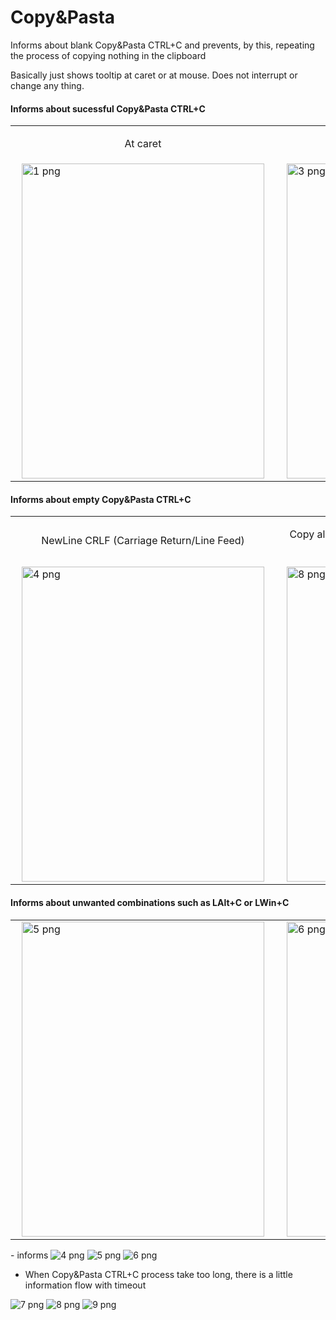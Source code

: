 # Copy&Pasta
Informs about blank Copy&Pasta CTRL+C and prevents, by this, repeating the process of copying nothing in the clipboard

Basically just shows tooltip at caret or at mouse. Does not interrupt or change any thing.

#### Informs about sucessful Copy&Pasta CTRL+C
<table style="border: 0 !important;">
  <tr style="border: 0 !important;">
   <td style="border: 0 !important;"><p align="center">At caret</p></td>
   <td style="border: 0 !important;"><p align="center">200 characters preview limit</p></td>
  </tr>
  <tr style="border: 0 !important;">
   <td style="border: 0 !important;"><img loading="lazy" src="./_resources/images/1.png" alt="1 png" width=388 height=504 hspace="10" /></td>
   <td style="border: 0 !important;"><img loading="lazy" src="./_resources/images/3.png" alt="3 png" width=388 height=504 hspace="10" /></td>
  </tr>
 </table>
 
#### Informs about empty Copy&Pasta CTRL+C
<table style="border: 0 !important;">
  <tr style="border: 0 !important;">
   <td style="border: 0 !important;"><p align="center">NewLine CRLF (Carriage Return/Line Feed)</p></td>
   <td style="border: 0 !important;"><p align="center">Copy already exists in the current clipboard (same bitwise copy)</p></td>
  </tr>
  <tr style="border: 0 !important;">
   <td style="border: 0 !important;"><img loading="lazy" src="./_resources/images/4.png" alt="4 png" width=388 height=504 hspace="10" /></td>
   <td style="border: 0 !important;"><img loading="lazy" src="./_resources/images/8.png" alt="8 png" width=388 height=504 hspace="10" /></td>
  </tr>
 </table>
 

#### Informs about unwanted combinations such as LAlt+C or LWin+C
<table style="border: 0 !important;">
  <tr style="border: 0 !important;">
   <td style="border: 0 !important;"><img loading="lazy" src="./_resources/images/5.png" alt="5 png" width=388 height=504 hspace="10" /></td>
   <td style="border: 0 !important;"><img loading="lazy" src="./_resources/images/6.png" alt="6 png" width=388 height=504 hspace="10" /></td>
   <td style="border: 0 !important;"><img loading="lazy" src="./_resources/images/7.png" alt="7 png" width=388 height=504 hspace="10" /></td>
  </tr>
 </table>
- informs 
<img loading="lazy" src="./_resources/4.png" alt="4 png" />
<img loading="lazy" src="./_resources/5.png" alt="5 png" />
<img loading="lazy" src="./_resources/6.png" alt="6 png" />

- When Copy&Pasta CTRL+C process take too long, there is a little information flow with timeout 
<img loading="lazy" src="./_resources/7.png" alt="7 png" />
<img loading="lazy" src="./_resources/8.png" alt="8 png" />
<img loading="lazy" src="./_resources/9.png" alt="9 png" />
